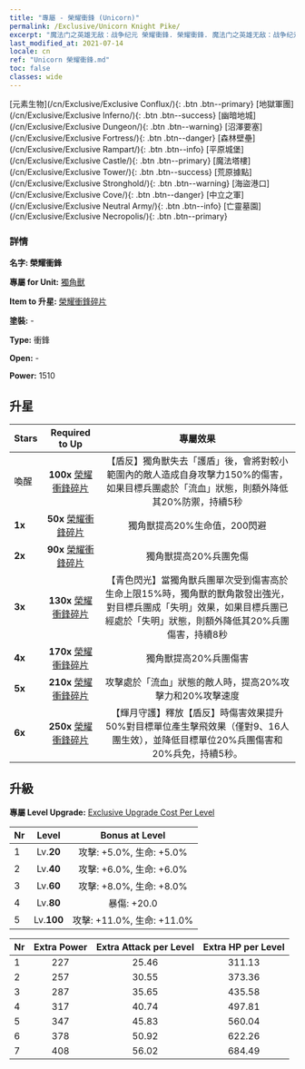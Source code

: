 ```yaml
---
title: "專屬 - 榮耀衝鋒 (Unicorn)"
permalink: /Exclusive/Unicorn Knight Pike/
excerpt: "魔法门之英雄无敌：战争纪元 榮耀衝鋒. 榮耀衝鋒. 魔法门之英雄无敌：战争纪元 專屬 榮耀衝鋒. 獨角獸 專屬."
last_modified_at: 2021-07-14
locale: cn
ref: "Unicorn 榮耀衝鋒.md"
toc: false
classes: wide
---
```

 [元素生物](/cn/Exclusive/Exclusive Conflux/){: .btn .btn--primary} [地獄軍團](/cn/Exclusive/Exclusive Inferno/){: .btn .btn--success} [幽暗地城](/cn/Exclusive/Exclusive Dungeon/){: .btn .btn--warning} [沼澤要塞](/cn/Exclusive/Exclusive Fortress/){: .btn .btn--danger} [森林壁壘](/cn/Exclusive/Exclusive Rampart/){: .btn .btn--info} [平原城堡](/cn/Exclusive/Exclusive Castle/){: .btn .btn--primary} [魔法塔樓](/cn/Exclusive/Exclusive Tower/){: .btn .btn--success} [荒原據點](/cn/Exclusive/Exclusive Stronghold/){: .btn .btn--warning} [海盜港口](/cn/Exclusive/Exclusive Cove/){: .btn .btn--danger} [中立之軍](/cn/Exclusive/Exclusive Neutral Army/){: .btn .btn--info} [亡靈墓園](/cn/Exclusive/Exclusive Necropolis/){: .btn .btn--primary} 

### 詳情
 **名字: 榮耀衝鋒** 

 **專屬 for Unit:** [獨角獸](/cn/units/Unicorn/) 

 **Item to 升星:** [榮耀衝鋒碎片](/cn/Items/con_916/)

 **塗裝:** -

 **Type:** 衝鋒

 **Open:** -

 **Power:** 1510

## 升星

  |     Stars    |  Required to Up | 專屬效果 |
  |:-------------|:---------------:|:---------------:|
  |  喚醒  | **100x** [榮耀衝鋒碎片](/cn/Items/con_916/) | 【盾反】獨角獸失去「護盾」後，會將對較小範圍內的敵人造成自身攻擊力150%的傷害，如果目標兵團處於「流血」狀態，則額外降低其20%防禦，持續5秒 |
  | **1x** <i class="fas fa-star"/> | **50x** [榮耀衝鋒碎片](/cn/Items/con_916/) | 獨角獸提高20%生命值，200閃避 |
  | **2x** <i class="fas fa-star"/> | **90x** [榮耀衝鋒碎片](/cn/Items/con_916/) | 獨角獸提高20%兵團免傷 |
  | **3x** <i class="fas fa-star"/> | **130x** [榮耀衝鋒碎片](/cn/Items/con_916/) | 【青色閃光】當獨角獸兵團單次受到傷害高於生命上限15%時，獨角獸的獸角散發出強光，對目標兵團成「失明」效果，如果目標兵團已經處於「失明」狀態，則額外降低其20%兵團傷害，持續8秒 |
  | **4x** <i class="fas fa-star"/> | **170x** [榮耀衝鋒碎片](/cn/Items/con_916/) | 獨角獸提高20%兵團傷害 |
  | **5x** <i class="fas fa-star"/> | **210x** [榮耀衝鋒碎片](/cn/Items/con_916/) | 攻擊處於「流血」狀態的敵人時，提高20%攻擊力和20%攻擊速度 |
  | **6x** <i class="fas fa-star"/> | **250x** [榮耀衝鋒碎片](/cn/Items/con_916/) | 【輝月守護】釋放【盾反】時傷害效果提升50%對目標單位產生擊飛效果（僅對9、16人團生效），並降低目標單位20%兵團傷害和20%兵免，持續5秒。 |


## 升級
 **專屬 Level Upgrade:** [Exclusive Upgrade Cost Per Level](/Exclusive/ExclusiveUpgradeCostPerLevel/)

  |  Nr  |   Level  | Bonus at Level |
  |:-----|:--------:|:--------------:|
  | 1 | Lv.**20** | 攻擊: +5.0%, 生命: +5.0% |
  | 2 | Lv.**40** | 攻擊: +6.0%, 生命: +6.0% |
  | 3 | Lv.**60** | 攻擊: +8.0%, 生命: +8.0% |
  | 4 | Lv.**80** | 暴傷: +20.0 |
  | 5 | Lv.**100** | 攻擊: +11.0%, 生命: +11.0% |


  |  Nr  |  Extra Power | Extra Attack per Level | Extra HP per Level |
  |:-----|:--------:|:--------:|:--------:|
  | 1 | 227 | 25.46 | 311.13 |
  | 2 | 257 | 30.55 | 373.36 |
  | 3 | 287 | 35.65 | 435.58 |
  | 4 | 317 | 40.74 | 497.81 |
  | 5 | 347 | 45.83 | 560.04 |
  | 6 | 378 | 50.92 | 622.26 |
  | 7 | 408 | 56.02 | 684.49 |



